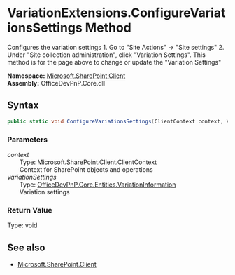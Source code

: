 # VariationExtensions.ConfigureVariationsSettings Method  
Configures the variation settings 1. Go to "Site Actions" -> "Site settings" 2. Under "Site collection administration", click "Variation Settings". This method is for the page above to change or update the "Variation Settings"  

**Namespace:** [Microsoft.SharePoint.Client](Microsoft.SharePoint.Client.md)  
**Assembly:** OfficeDevPnP.Core.dll  
## Syntax
```C#
public static void ConfigureVariationsSettings(ClientContext context, VariationInformation variationSettings)
```
### Parameters
*context*  
&emsp;&emsp;Type: Microsoft.SharePoint.Client.ClientContext  
&emsp;&emsp;Context for SharePoint objects and operations  
*variationSettings*  
&emsp;&emsp;Type: [OfficeDevPnP.Core.Entities.VariationInformation](OfficeDevPnP.Core.Entities.VariationInformation.md)  
&emsp;&emsp;Variation settings  
### Return Value
Type: void  

## See also
- [Microsoft.SharePoint.Client](Microsoft.SharePoint.Client.md)
